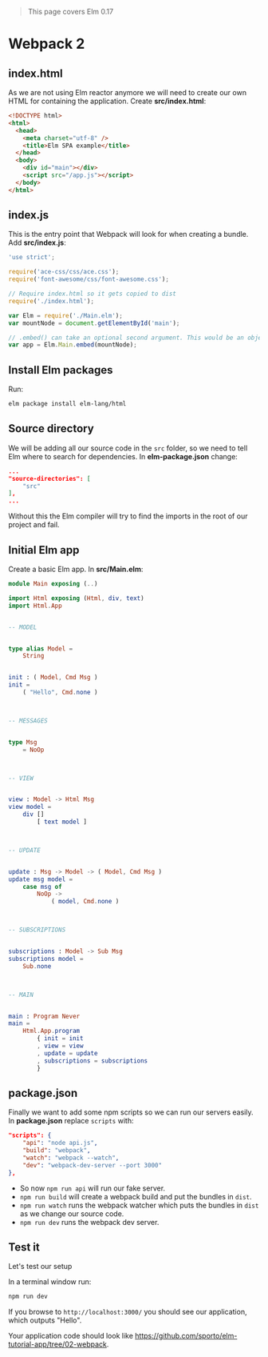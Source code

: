 > This page covers Elm 0.17

# Webpack 2

## index.html

As we are not using Elm reactor anymore we will need to create our own HTML for containing the application. Create __src/index.html__:

```html
<!DOCTYPE html>
<html>
  <head>
    <meta charset="utf-8" />
    <title>Elm SPA example</title>
  </head>
  <body>
    <div id="main"></div>
    <script src="/app.js"></script>
  </body>
</html>
```

## index.js

This is the entry point that Webpack will look for when creating a bundle. Add __src/index.js__:

```js
'use strict';

require('ace-css/css/ace.css');
require('font-awesome/css/font-awesome.css');

// Require index.html so it gets copied to dist
require('./index.html');

var Elm = require('./Main.elm');
var mountNode = document.getElementById('main');

// .embed() can take an optional second argument. This would be an object describing the data we need to start a program, i.e. a userID or some token
var app = Elm.Main.embed(mountNode);
```

## Install Elm packages

Run:

```bash
elm package install elm-lang/html
```

## Source directory

We will be adding all our source code in the `src` folder, so we need to tell Elm where to search for dependencies. In __elm-package.json__ change:

```json
...
"source-directories": [
    "src"
],
...
```

Without this the Elm compiler will try to find the imports in the root of our project and fail.

## Initial Elm app

Create a basic Elm app. In __src/Main.elm__:

```elm
module Main exposing (..)

import Html exposing (Html, div, text)
import Html.App


-- MODEL


type alias Model =
    String


init : ( Model, Cmd Msg )
init =
    ( "Hello", Cmd.none )



-- MESSAGES


type Msg
    = NoOp



-- VIEW


view : Model -> Html Msg
view model =
    div []
        [ text model ]



-- UPDATE


update : Msg -> Model -> ( Model, Cmd Msg )
update msg model =
    case msg of
        NoOp ->
            ( model, Cmd.none )



-- SUBSCRIPTIONS


subscriptions : Model -> Sub Msg
subscriptions model =
    Sub.none



-- MAIN


main : Program Never
main =
    Html.App.program
        { init = init
        , view = view
        , update = update
        , subscriptions = subscriptions
        }
```

## package.json

Finally we want to add some npm scripts so we can run our servers easily. In __package.json__ replace `scripts` with:

```json
"scripts": {
    "api": "node api.js",
    "build": "webpack",
    "watch": "webpack --watch",
    "dev": "webpack-dev-server --port 3000"
},
```

- So now `npm run api` will run our fake server.
- `npm run build` will create a webpack build and put the bundles in `dist`.
- `npm run watch` runs the webpack watcher which puts the bundles in `dist` as we change our source code.
- `npm run dev` runs the webpack dev server.

## Test it

Let's test our setup

In a terminal window run:

```bash
npm run dev
```

If you browse to `http://localhost:3000/` you should see our application, which outputs "Hello".

Your application code should look like <https://github.com/sporto/elm-tutorial-app/tree/02-webpack>.
